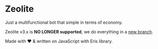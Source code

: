 # Zeolite
Just a multifunctional bot that simple in terms of economy.

Zeolite v3.x is **NO LONGER supported**, we do everything in a [new branch](https://github.com/MicroPizdec/Zeolite/tree/v4).

Made with ❤️ & written on JavaScript with Eris library.
